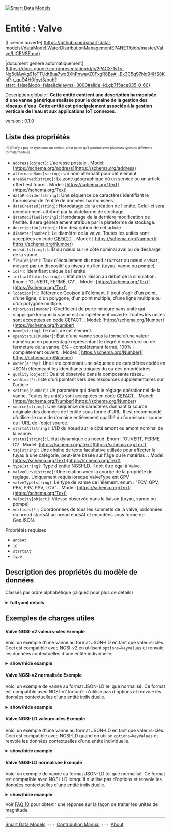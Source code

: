 <!-- 10-Header -->  
[![Smart Data Models](https://smartdatamodels.org/wp-content/uploads/2022/01/SmartDataModels_logo.png "Logo")](https://smartdatamodels.org)  
Entité : Valve  
==============<!-- /10-Header -->  
<!-- 15-License -->  
[Licence ouverte] (https://github.com/smart-data-models//dataModel.WaterDistributionManagementEPANET/blob/master/Valve/LICENSE.md)  
[document généré automatiquement] (https://docs.google.com/presentation/d/e/2PACX-1vTs-Ng5dIAwkg91oTTUdt8ua7woBXhPnwavZ0FxgR8BsAI_Ek3C5q97Nd94HS8KhP-r_quD4H0fgyt3/pub?start=false&loop=false&delayms=3000#slide=id.gb715ace035_0_60)  
<!-- /15-License -->  
<!-- 20-Description -->  
Description globale : **Cette entité contient une description harmonisée d'une vanne générique réalisée pour le domaine de la gestion des réseaux d'eau. Cette entité est principalement associée à la gestion verticale de l'eau et aux applications IoT connexes**.  
version : 0.1.0  
<!-- /20-Description -->  
<!-- 30-PropertiesList -->  

## Liste des propriétés  

<sup><sub>[*] S'il n'y a pas de type dans un attribut, c'est parce qu'il pourrait avoir plusieurs types ou différents formats/modèles</sub></sup>.  
- `address[object]`: L'adresse postale  . Model: [https://schema.org/address](https://schema.org/address)- `alternateName[string]`: Un nom alternatif pour cet élément  - `areaServed[string]`: La zone géographique où un service ou un article offert est fourni  . Model: [https://schema.org/Text](https://schema.org/Text)- `dataProvider[string]`: Une séquence de caractères identifiant le fournisseur de l'entité de données harmonisées.  - `dateCreated[string]`: Horodatage de la création de l'entité. Celui-ci sera généralement attribué par la plateforme de stockage.  - `dateModified[string]`: Horodatage de la dernière modification de l'entité. Il sera généralement attribué par la plateforme de stockage.  - `description[string]`: Une description de cet article  - `diameter[number]`: Le diamètre de la valve. Toutes les unités sont acceptées en code [CEFACT](https://www.unece.org/cefact.html).  . Model: [ https://schema.org/Number]( https://schema.org/Number)- `endsAt[string]`: L'ID du nœud sur le côté nominal aval ou de décharge de la vanne.  - `flow[object]`: Taux d'écoulement du nœud `startsAt` au nœud `endsAt`, mesuré par un dispositif au niveau du lien (tuyau, vanne ou pompe).  - `id[*]`: Identifiant unique de l'entité  - `initialStatus[string]`: L'état de la liaison au début de la simulation. Enum : 'OUVERT, FERMÉ, CV'.  . Model: [https://schema.org/Text](https://schema.org/Text)- `location[*]`: Référence Geojson à l'élément. Il peut s'agir d'un point, d'une ligne, d'un polygone, d'un point multiple, d'une ligne multiple ou d'un polygone multiple.  - `minorLoss[number]`: Coefficient de perte mineure sans unité qui s'applique lorsque la vanne est complètement ouverte. Toutes les unités sont acceptées en code [CEFACT](https://www.unece.org/cefact.html).  . Model: [https://schema.org/Number](https://schema.org/Number)- `name[string]`: Le nom de cet élément.  - `openStatus[number]`: État d'une vanne sous la forme d'une valeur numérique en pourcentage représentant le degré d'ouverture ou de fermeture de la vanne. 0% - complètement fermé, 100% - complètement ouvert.  . Model: [ https://schema.org/Number]( https://schema.org/Number)- `owner[array]`: Une liste contenant une séquence de caractères codée en JSON référençant les identifiants uniques du ou des propriétaires.  - `quality[object]`: Qualité observée dans la composante réseau  - `seeAlso[*]`: liste d'uri pointant vers des ressources supplémentaires sur l'article  - `setting[number]`: Un paramètre qui décrit le réglage opérationnel de la vanne. Toutes les unités sont acceptées en code [CEFACT](https://www.unece.org/cefact.html).  . Model: [https://schema.org/Number](https://schema.org/Number)- `source[string]`: Une séquence de caractères donnant la source originale des données de l'entité sous forme d'URL. Il est recommandé d'utiliser le nom de domaine entièrement qualifié du fournisseur source ou l'URL de l'objet source.  - `startsAt[string]`: L'ID du nœud sur le côté amont ou amont nominal de la vanne.  - `status[string]`: L'état dynamique du noeud. Enum : 'OUVERT, FERME, CV  . Model: [https://schema.org/Text](https://schema.org/Text)- `tag[string]`: Une chaîne de texte facultative utilisée pour affecter le tuyau à une catégorie, peut-être basée sur l'âge ou le matériau.  . Model: [https://schema.org/Text](https://schema.org/Text)- `type[string]`: Type d'entité NGSI-LD. Il doit être égal à Valve.  - `valveCurve[string]`: Une relation avec la courbe de la propriété de réglage. Uniquement requis lorsque ValveType est GPV  - `valveType[string]`: Le type de vanne de l'élément. enum : "FCV, GPV, PBV, PRV, PSV, TCV".  . Model: [https://schema.org/Text](https://schema.org/Text)- `velocity[object]`: Vitesse observée dans la liaison (tuyau, vanne ou pompe)  - `vertices[*]`: Coordonnées de tous les sommets de la valve, ordonnées du nœud startsAt au nœud endsAt et encodées sous forme de GeoJSON.  <!-- /30-PropertiesList -->  
<!-- 35-RequiredProperties -->  
Propriétés requises  
- `endsAt`  - `id`  - `startsAt`  - `type`  <!-- /35-RequiredProperties -->  
<!-- 40-RequiredProperties -->  
<!-- /40-RequiredProperties -->  
<!-- 50-DataModelHeader -->  
## Description des propriétés du modèle de données  
Classés par ordre alphabétique (cliquez pour plus de détails)  
<!-- /50-DataModelHeader -->  
<!-- 60-ModelYaml -->  
<details><summary><strong>full yaml details</strong></summary>    
```yaml  
Valve:    
  description: 'This entity contains a harmonised description of a generic Valve made for the Water Network Management domain. This entity is primarily associated with the water management vertical and related IoT applications.'    
  properties:    
    address:    
      description: 'The mailing address'    
      properties:    
        addressCountry:    
          description: 'Property. The country. For example, Spain. Model:''https://schema.org/addressCountry'''    
          type: string    
        addressLocality:    
          description: 'Property. The locality in which the street address is, and which is in the region. Model:''https://schema.org/addressLocality'''    
          type: string    
        addressRegion:    
          description: 'Property. The region in which the locality is, and which is in the country. Model:''https://schema.org/addressRegion'''    
          type: string    
        postOfficeBoxNumber:    
          description: 'Property. The post office box number for PO box addresses. For example, 03578. Model:''https://schema.org/postOfficeBoxNumber'''    
          type: string    
        postalCode:    
          description: 'Property. The postal code. For example, 24004. Model:''https://schema.org/https://schema.org/postalCode'''    
          type: string    
        streetAddress:    
          description: 'Property. The street address. Model:''https://schema.org/streetAddress'''    
          type: string    
      type: object    
      x-ngsi:    
        model: https://schema.org/address    
        type: Property    
    alternateName:    
      description: 'An alternative name for this item'    
      type: string    
      x-ngsi:    
        type: Property    
    areaServed:    
      description: 'The geographic area where a service or offered item is provided'    
      type: string    
      x-ngsi:    
        model: https://schema.org/Text    
        type: Property    
    dataProvider:    
      description: 'A sequence of characters identifying the provider of the harmonised data entity.'    
      type: string    
      x-ngsi:    
        type: Property    
    dateCreated:    
      description: 'Entity creation timestamp. This will usually be allocated by the storage platform.'    
      format: date-time    
      type: string    
      x-ngsi:    
        type: Property    
    dateModified:    
      description: 'Timestamp of the last modification of the entity. This will usually be allocated by the storage platform.'    
      format: date-time    
      type: string    
      x-ngsi:    
        type: Property    
    description:    
      description: 'A description of this item'    
      type: string    
      x-ngsi:    
        type: Property    
    diameter:    
      description: 'The valve diameter. All units are accepted in [CEFACT](https://www.unece.org/cefact.html) code.'    
      type: number    
      x-ngsi:    
        model: ' https://schema.org/Number'    
        type: Property    
        units: millimetre    
    endsAt:    
      description: 'The ID of the node on the nominal downstream or discharge side of the valve'    
      format: uri    
      type: string    
      x-ngsi:    
        type: Relationship    
    flow:    
      description: 'Rate of flow from `startsAt` node to `endsAt` node, measured by a device at the link (pipe, valve or pump)'    
      properties:    
        observedBy:    
          anyOf:    
            - description: 'Property. Identifier format of any NGSI entity'    
              maxLength: 256    
              minLength: 1    
              pattern: ^[\w\-\.\{\}\$\+\*\[\]`|~^@!,:\\]+$    
              type: string    
            - description: 'Property. Identifier format of any NGSI entity'    
              format: uri    
              type: string    
        value:    
          type: number    
      type: object    
      x-ngsi:    
        type: Property    
    id:    
      anyOf: &valve_-_properties_-_owner_-_items_-_anyof    
        - description: 'Property. Identifier format of any NGSI entity'    
          maxLength: 256    
          minLength: 1    
          pattern: ^[\w\-\.\{\}\$\+\*\[\]`|~^@!,:\\]+$    
          type: string    
        - description: 'Property. Identifier format of any NGSI entity'    
          format: uri    
          type: string    
      description: 'Unique identifier of the entity'    
      x-ngsi:    
        type: Property    
    initialStatus:    
      description: 'The link status at the start of the simulation. Enum:''OPEN, CLOSED, CV'''    
      enum:    
        - OPEN    
        - CLOSED    
        - CV    
      type: string    
      x-ngsi:    
        model: https://schema.org/Text    
        type: Property    
    location:    
      description: 'Geojson reference to the item. It can be Point, LineString, Polygon, MultiPoint, MultiLineString or MultiPolygon'    
      oneOf:    
        - description: 'Geoproperty. Geojson reference to the item. Point'    
          properties:    
            bbox:    
              items:    
                type: number    
              minItems: 4    
              type: array    
            coordinates:    
              items:    
                type: number    
              minItems: 2    
              type: array    
            type:    
              enum:    
                - Point    
              type: string    
          required:    
            - type    
            - coordinates    
          title: 'GeoJSON Point'    
          type: object    
        - description: 'Geoproperty. Geojson reference to the item. LineString'    
          properties:    
            bbox:    
              items:    
                type: number    
              minItems: 4    
              type: array    
            coordinates:    
              items:    
                items:    
                  type: number    
                minItems: 2    
                type: array    
              minItems: 2    
              type: array    
            type:    
              enum:    
                - LineString    
              type: string    
          required:    
            - type    
            - coordinates    
          title: 'GeoJSON LineString'    
          type: object    
        - description: 'Geoproperty. Geojson reference to the item. Polygon'    
          properties:    
            bbox:    
              items:    
                type: number    
              minItems: 4    
              type: array    
            coordinates:    
              items:    
                items:    
                  items:    
                    type: number    
                  minItems: 2    
                  type: array    
                minItems: 4    
                type: array    
              type: array    
            type:    
              enum:    
                - Polygon    
              type: string    
          required:    
            - type    
            - coordinates    
          title: 'GeoJSON Polygon'    
          type: object    
        - description: 'Geoproperty. Geojson reference to the item. MultiPoint'    
          properties:    
            bbox:    
              items:    
                type: number    
              minItems: 4    
              type: array    
            coordinates:    
              items:    
                items:    
                  type: number    
                minItems: 2    
                type: array    
              type: array    
            type:    
              enum:    
                - MultiPoint    
              type: string    
          required:    
            - type    
            - coordinates    
          title: 'GeoJSON MultiPoint'    
          type: object    
        - description: 'Geoproperty. Geojson reference to the item. MultiLineString'    
          properties:    
            bbox:    
              items:    
                type: number    
              minItems: 4    
              type: array    
            coordinates:    
              items:    
                items:    
                  items:    
                    type: number    
                  minItems: 2    
                  type: array    
                minItems: 2    
                type: array    
              type: array    
            type:    
              enum:    
                - MultiLineString    
              type: string    
          required:    
            - type    
            - coordinates    
          title: 'GeoJSON MultiLineString'    
          type: object    
        - description: 'Geoproperty. Geojson reference to the item. MultiLineString'    
          properties:    
            bbox:    
              items:    
                type: number    
              minItems: 4    
              type: array    
            coordinates:    
              items:    
                items:    
                  items:    
                    items:    
                      type: number    
                    minItems: 2    
                    type: array    
                  minItems: 4    
                  type: array    
                type: array    
              type: array    
            type:    
              enum:    
                - MultiPolygon    
              type: string    
          required:    
            - type    
            - coordinates    
          title: 'GeoJSON MultiPolygon'    
          type: object    
      x-ngsi:    
        type: Geoproperty    
    minorLoss:    
      description: 'Unitless minor loss coefficient that applies when the valve is completely opened. All units are accepted in [CEFACT](https://www.unece.org/cefact.html) code.'    
      type: number    
      x-ngsi:    
        model: https://schema.org/Number    
        type: Property    
        units: 'No unit'    
    name:    
      description: 'The name of this item.'    
      type: string    
      x-ngsi:    
        type: Property    
    openStatus:    
      description: 'Status of a valve as a numeric percentage value representing how open or close the valve is. 0% - completely closed, 100% - fully open.'    
      maximum: 1    
      minimum: 0    
      type: number    
      x-ngsi:    
        model: ' https://schema.org/Number'    
        type: Property    
        units: ' %'    
    owner:    
      description: 'A List containing a JSON encoded sequence of characters referencing the unique Ids of the owner(s)'    
      items:    
        anyOf: *valve_-_properties_-_owner_-_items_-_anyof    
        description: 'Property. Unique identifier of the entity'    
      type: array    
      x-ngsi:    
        type: Property    
    quality:    
      description: 'Observed quality in the network component'    
      properties:    
        observedBy:    
          anyOf:    
            - description: 'Property. Identifier format of any NGSI entity'    
              maxLength: 256    
              minLength: 1    
              pattern: ^[\w\-\.\{\}\$\+\*\[\]`|~^@!,:\\]+$    
              type: string    
            - description: 'Property. Identifier format of any NGSI entity'    
              format: uri    
              type: string    
        value:    
          type: number    
      type: object    
      x-ngsi:    
        type: Property    
    seeAlso:    
      description: 'list of uri pointing to additional resources about the item'    
      oneOf:    
        - items:    
            format: uri    
            type: string    
          minItems: 1    
          type: array    
        - format: uri    
          type: string    
      x-ngsi:    
        type: Property    
    setting:    
      description: 'A parameter that describes the valve''s operational setting. All units are accepted in [CEFACT](https://www.unece.org/cefact.html) code.'    
      type: number    
      x-ngsi:    
        model: https://schema.org/Number    
        type: Property    
        units: 'No unit'    
    source:    
      description: 'A sequence of characters giving the original source of the entity data as a URL. Recommended to be the fully qualified domain name of the source provider, or the URL to the source object.'    
      type: string    
      x-ngsi:    
        type: Property    
    startsAt:    
      description: 'The ID of the node on the nominal upstream or inflow side of the valve'    
      format: uri    
      type: string    
      x-ngsi:    
        type: Relationship    
    status:    
      description: 'The dynamic state of the node. Enum:''OPEN, CLOSED, CV'''    
      enum:    
        - OPEN    
        - CLOSED    
        - CV    
      type: string    
      x-ngsi:    
        model: https://schema.org/Text    
        type: Property    
    tag:    
      description: 'An optional text string used to assign the pipe to a category, perhaps one based on age or material'    
      type: string    
      x-ngsi:    
        model: https://schema.org/Text    
        type: Property    
    type:    
      description: 'NGSI-LD Entity Type. It must be equal to Valve.'    
      enum:    
        - Valve    
      type: string    
      x-ngsi:    
        type: Property    
    valveCurve:    
      description: 'A relationship to the curve of the setting property. Only required when valveType is GPV'    
      format: uri    
      type: string    
      x-ngsi:    
        type: Relationship    
    valveType:    
      description: 'The valve type of the element. enum:''FCV, GPV, PBV, PRV, PSV, TCV'''    
      enum:    
        - FCV    
        - GPV    
        - PBV    
        - PRV    
        - PSV    
        - TCV    
      type: string    
      x-ngsi:    
        model: https://schema.org/Text    
        type: Property    
    velocity:    
      description: 'Observed velocity in the link (pipe, valve or pump)'    
      properties:    
        observedBy:    
          format: uri    
          type: string    
        value:    
          type: number    
      type: object    
      x-ngsi:    
        type: Property    
    vertices:    
      description: 'Coordinates of all vertices in the valve, ordered from the startsAt node to the endsAt node and encoded as a GeoJSON '    
      oneOf:    
        - $id: https://geojson.org/schema/MultiPoint.json    
          $schema: "http://json-schema.org/draft-07/schema#"    
          properties:    
            bbox:    
              items:    
                type: number    
              minItems: 4    
              type: array    
            coordinates:    
              items:    
                items:    
                  type: number    
                minItems: 2    
                type: array    
              type: array    
            type:    
              enum:    
                - MultiPoint    
              type: string    
          required:    
            - type    
            - coordinates    
          title: 'GeoJSON MultiPoint'    
          type: object    
        - $id: https://geojson.org/schema/Point.json    
          $schema: "http://json-schema.org/draft-07/schema#"    
          properties:    
            bbox:    
              items:    
                type: number    
              minItems: 4    
              type: array    
            coordinates:    
              items:    
                type: number    
              minItems: 2    
              type: array    
            type:    
              enum:    
                - Point    
              type: string    
          required:    
            - type    
            - coordinates    
          title: 'GeoJSON Point'    
          type: object    
      x-ngsi:    
        type: Geoproperty    
  required:    
    - id    
    - type    
    - startsAt    
    - endsAt    
  type: object    
  x-derived-from: ""    
  x-disclaimer: 'Redistribution and use in source and binary forms, with or without modification, are permitted  provided that the license conditions are met. Copyleft (c) 2021 Contributors to Smart Data Models Program'    
  x-license-url: https://github.com/smart-data-models/dataModel.WaterDistributionManagementEPANET/blob/master/Valve/LICENSE.md    
  x-model-schema: https://smart-data-models.github.io/dataModels/WaterNetworkManagementEPANET/Valve/schema.json    
  x-model-tags: FIWARE4WATER    
  x-version: 0.1.0    
```  
</details>    
<!-- /60-ModelYaml -->  
<!-- 70-MiddleNotes -->  
<!-- /70-MiddleNotes -->  
<!-- 80-Examples -->  
## Exemples de charges utiles  
#### Valve NGSI-v2 valeurs-clés Exemple  
Voici un exemple d'une vanne au format JSON-LD en tant que valeurs-clés. Ceci est compatible avec NGSI-v2 en utilisant `options=keyValues` et renvoie les données contextuelles d'une entité individuelle.  
<details><summary><strong>show/hide example</strong></summary>    
```json  
{  
    "id": "87fe7d79-0d4c-4da9-b7d0-3340efa0656awytsd",  
    "type": "Valve",  
    "initialStatus": "OPEN",  
    "openStatus": 0.3,  
    "status": "OPEN",  
    "diameter": 203.20,  
    "valveType": "PRV",  
    "setting": 40.00,  
    "minorLoss": 0.00,  
    "tag": "DMA1",  
    "startsAt": "uri:63fe7d79.0d4c-4da9-b7d0-3340efa0656a",  
    "endsAt": "uri:1863179e-3768-4480-9167-ff21f870dd19",  
    "initialStatus":"OPEN"  
}  
```  
</details>  
#### Valve NGSI-v2 normalisée Exemple  
Voici un exemple de vanne au format JSON-LD tel que normalisé. Ce format est compatible avec NGSI-v2 lorsqu'il n'utilise pas d'options et renvoie les données contextuelles d'une entité individuelle.  
<details><summary><strong>show/hide example</strong></summary>    
```json  
{  
    "id": "87fe7d79-0d4c-4da9-b7d0-3340efa0656awytsd",  
    "type": "Valve",  
    "initialStatus": {  
        "type": "Text",  
        "value": "OPEN"  
    },  
    "status": {  
        "type": "Text",  
        "value": "OPEN"  
    },  
    "openStatus": {  
        "type": "Number",  
        "value": 0.3  
    },  
    "diameter": {  
        "type": "Number",  
        "value": 203.20  
    },  
    "valveType": {  
        "type": "Text",  
        "value": "PRV"  
    },  
    "setting": {  
        "type": "Number",  
        "value": 40.00  
    },  
    "minorLoss": {  
        "type": "Number",  
        "value": 0.00  
    },  
    "tag": {  
        "type": "Text",  
        "value": "DMA1"  
    },  
    "startsAt": {  
        "type": "Relationship",  
        "value": "63fe7d79-0d4c-4da9-b7d0-3340efa0656a"  
    },  
    "endsAt": {  
        "type": "Relationship",  
        "value": "1863179e-3768-4480-9167-ff21f870dd19"  
    },  
    "flow": {  
        "type": "object",  
        "value": {  
            "value": 20,  
            "observedBy": "device-9845A"  
        }  
    },  
    "velocity": {  
        "type": "object",  
        "value": {  
            "value": 2,  
            "observedBy": "device-9845A"  
        }  
    },  
    "quality": {  
        "type": "object",  
        "value": {  
            "value": 0.5,  
            "observedBy": "device-9845A"  
        }  
    }  
}  
```  
</details>  
#### Valve NGSI-LD valeurs-clés Exemple  
Voici un exemple d'une vanne au format JSON-LD en tant que valeurs-clés. Ceci est compatible avec NGSI-LD quand on utilise `options=keyValues` et renvoie les données contextuelles d'une entité individuelle.  
<details><summary><strong>show/hide example</strong></summary>    
```json  
{  
    "id": "87fe7d79-0d4c-4da9-b7d0-3340efa0656awytsd",  
    "type": "Valve",  
    "diameter": 203.2,  
    "endsAt": "uri:1863179e-3768-4480-9167-ff21f870dd19",  
    "initialStatus": "OPEN",  
    "minorLoss": 0.0,  
    "openStatus": 0.3,  
    "setting": 40.0,  
    "startsAt": "uri:63fe7d79.0d4c-4da9-b7d0-3340efa0656a",  
    "status": "OPEN",  
    "tag": "DMA1",  
    "valveType": "PRV",  
    "@context": [  
        "https://raw.githubusercontent.com/smart-data-models/dataModel.WaterDistributionManagementEPANET/master/context.jsonld"  
    ]  
}  
```  
</details>  
#### Valve NGSI-LD normalisée Exemple  
Voici un exemple de vanne au format JSON-LD tel que normalisé. Ce format est compatible avec NGSI-LD lorsqu'il n'utilise pas d'options et renvoie les données contextuelles d'une entité individuelle.  
<details><summary><strong>show/hide example</strong></summary>    
```json  
{  
    "id": "urn:ngsi-ld:Valve:87fe7d79-0d4c-4da9-b7d0-3340efa0656awytsd",  
    "type": "Valve",  
    "createdAt": "2020-03-02T15:42:00Z",  
    "diameter": {  
        "type": "Property",  
        "value": 203.2,  
        "unitCode": "MMT"  
    },  
    "endsAt": {  
        "type": "Relationship",  
        "object": "urn:ngsi-ld:Reservoir:1863179e-3768-4480-9167-ff21f870dd19"  
    },  
    "initiaStatus": {  
        "type": "Property",  
        "value": "OPEN"  
    },  
    "minorLoss": {  
        "type": "Property",  
        "value": 0.0,  
        "unitCode": "C62"  
    },  
    "modifiedAt": "2020-03-02T15:45:00Z",  
    "openStatus": {  
        "type": "Property",  
        "value": 0.3  
    },  
    "setting": {  
        "type": "Property",  
        "value": 40.0,  
        "unitCode": "C62"  
    },  
    "startsAt": {  
        "type": "Relationship",  
        "object": "urn:ngsi-ld:Junction:63fe7d79-0d4c-4da9-b7d0-3340efa0656a"  
    },  
    "status": {  
        "type": "Property",  
        "value": "OPEN"  
    },  
    "tag": {  
        "type": "Property",  
        "value": "DMA1"  
    },  
    "valveType": {  
        "type": "Property",  
        "value": "PRV"  
    },  
    "vertices": {  
        "type": "GeoProperty",  
        "value": {  
            "type": "MultiPoint",  
            "coordinates": [  
                [  
                    24.40623,  
                    60.17966  
                ],  
                [  
                    24.50623,  
                    60.27966  
                ]  
            ]  
        }  
    },  
    "@context": [  
        "https://raw.githubusercontent.com/smart-data-models/dataModel.WaterDistributionManagementEPANET/master/context.jsonld"  
    ]  
}  
```  
</details><!-- /80-Examples -->  
<!-- 90-FooterNotes -->  
<!-- /90-FooterNotes -->  
<!-- 95-Units -->  
Voir [FAQ 10](https://smartdatamodels.org/index.php/faqs/) pour obtenir une réponse sur la façon de traiter les unités de magnitude.  
<!-- /95-Units -->  
<!-- 97-LastFooter -->  
---  
[Smart Data Models](https://smartdatamodels.org) +++ [Contribution Manual](https://bit.ly/contribution_manual) +++ [About](https://bit.ly/Introduction_SDM)<!-- /97-LastFooter -->  
